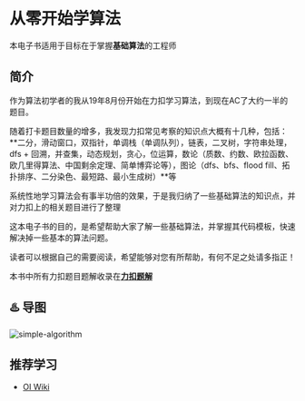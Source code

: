# 从零开始学算法

本电子书适用于目标在于掌握**基础算法**的工程师

## 简介

作为算法初学者的我从19年8月份开始在力扣学习算法，到现在AC了大约一半的题目。

随着打卡题目数量的增多，我发现力扣常见考察的知识点大概有十几种，包括：**二分，滑动窗口，双指针，单调栈（单调队列），链表，二叉树，字符串处理，dfs + 回溯，并查集，动态规划，贪心，位运算，数论（质数、约数、欧拉函数、欧几里得算法、中国剩余定理、简单博弈论等），图论（dfs、bfs、flood fill、拓扑排序、二分染色、最短路、最小生成树）**等

系统性地学习算法会有事半功倍的效果，于是我归纳了一些基础算法的知识点，并对力扣上的相关题目进行了整理

这本电子书的目的，是希望帮助大家了解一些基础算法，并掌握其代码模板，快速解决掉一些基本的算法问题。

读者可以根据自己的需要阅读，希望能够对您有所帮助，有何不足之处请多指正！

本书中所有力扣题目题解收录在[**力扣题解**](https://github.com/muyids/leetcode/tree/master/questions.md)

## ♨️ 导图

![simple-algorithm](https://muyids.oss-cn-beijing.aliyuncs.com/simple-algorithm.png)

## 推荐学习

* [OI Wiki](https://oi-wiki.org/)
